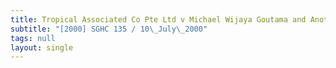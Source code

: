 ```yaml
---
title: Tropical Associated Co Pte Ltd v Michael Wijaya Goutama and Another
subtitle: "[2000] SGHC 135 / 10\_July\_2000"
tags: null
layout: single
---
```


